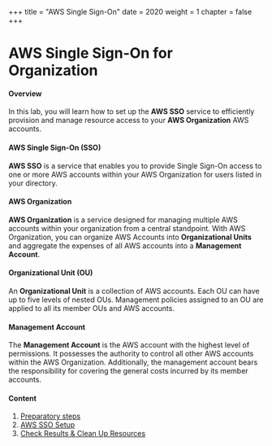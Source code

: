 +++
title = "AWS Single Sign-On"
date = 2020
weight = 1
chapter = false
+++

# AWS Single Sign-On for Organization

#### Overview

In this lab, you will learn how to set up the **AWS SSO** service to efficiently provision and manage resource access to your **AWS Organization** AWS accounts.

#### AWS Single Sign-On (SSO)

**AWS SSO** is a service that enables you to provide Single Sign-On access to one or more AWS accounts within your AWS Organization for users listed in your directory.

#### AWS Organization

**AWS Organization** is a service designed for managing multiple AWS accounts within your organization from a central standpoint. With AWS Organization, you can organize AWS Accounts into **Organizational Units** and aggregate the expenses of all AWS accounts into a **Management Account**.

#### Organizational Unit (OU)

An **Organizational Unit** is a collection of AWS accounts. Each OU can have up to five levels of nested OUs. Management policies assigned to an OU are applied to all its member OUs and AWS accounts.

#### Management Account

The **Management Account** is the AWS account with the highest level of permissions. It possesses the authority to control all other AWS accounts within the AWS Organization. Additionally, the management account bears the responsibility for covering the general costs incurred by its member accounts.

#### Content

1. [Preparatory steps](1-prerequisite)
2. [AWS SSO Setup](2-setup-aws-sso)
3. [Check Results & Clean Up Resources](3-clean-up)
